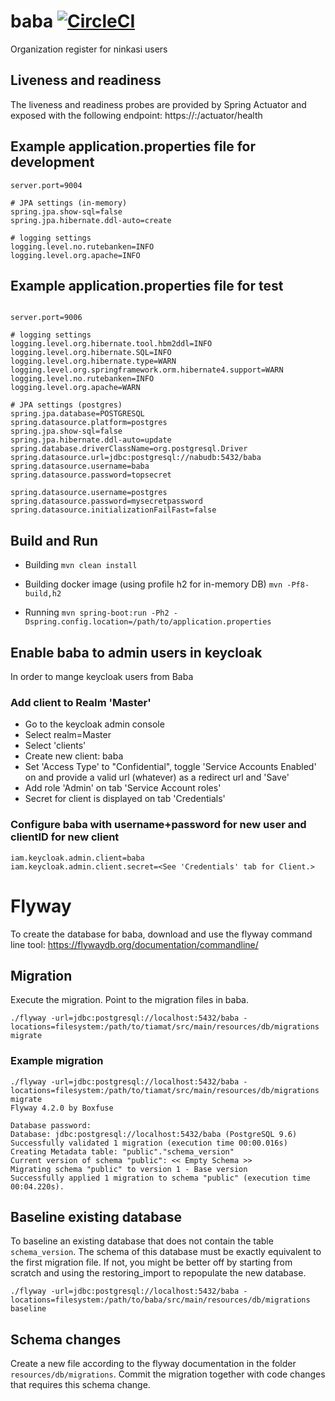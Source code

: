 # baba [![CircleCI](https://circleci.com/gh/entur/baba/tree/master.svg?style=svg)](https://circleci.com/gh/entur/baba/tree/master)
Organization register for ninkasi users

## Liveness and readiness
The liveness and readiness probes are provided by Spring Actuator and exposed with the following endpoint:
https://<host>:<management port>/actuator/health

## Example application.properties file for development

```
server.port=9004

# JPA settings (in-memory)
spring.jpa.show-sql=false
spring.jpa.hibernate.ddl-auto=create

# logging settings
logging.level.no.rutebanken=INFO
logging.level.org.apache=INFO
```

## Example application.properties file for test

```

server.port=9006

# logging settings
logging.level.org.hibernate.tool.hbm2ddl=INFO
logging.level.org.hibernate.SQL=INFO
logging.level.org.hibernate.type=WARN
logging.level.org.springframework.orm.hibernate4.support=WARN
logging.level.no.rutebanken=INFO
logging.level.org.apache=WARN

# JPA settings (postgres)
spring.jpa.database=POSTGRESQL
spring.datasource.platform=postgres
spring.jpa.show-sql=false
spring.jpa.hibernate.ddl-auto=update
spring.database.driverClassName=org.postgresql.Driver
spring.datasource.url=jdbc:postgresql://nabudb:5432/baba
spring.datasource.username=baba
spring.datasource.password=topsecret

spring.datasource.username=postgres
spring.datasource.password=mysecretpassword
spring.datasource.initializationFailFast=false

```


## Build and Run

* Building
`mvn clean install`

* Building docker image (using profile h2 for in-memory DB)
`mvn -Pf8-build,h2`

* Running
`mvn spring-boot:run -Ph2 -Dspring.config.location=/path/to/application.properties`


## Enable baba to admin users in keycloak

In order to mange keycloak users from Baba 

###  Add client to Realm 'Master'
  * Go to the keycloak admin console 
  * Select realm=Master
  * Select 'clients'
  * Create new client: baba
  * Set 'Access Type' to "Confidential", toggle 'Service Accounts Enabled' on and provide a valid url (whatever) as a redirect url and 'Save'
  * Add role 'Admin' on tab 'Service Account roles'
  * Secret for client is displayed on tab 'Credentials'

 
### Configure baba with username+password for new user and clientID for new client
```
iam.keycloak.admin.client=baba
iam.keycloak.admin.client.secret=<See 'Credentials' tab for Client.>
```


# Flyway
To create the database for baba, download and use the flyway command line tool:
https://flywaydb.org/documentation/commandline/

## Migration
Execute the migration. Point to the migration files in baba.

```
./flyway -url=jdbc:postgresql://localhost:5432/baba -locations=filesystem:/path/to/tiamat/src/main/resources/db/migrations migrate
```

### Example migration
```
./flyway -url=jdbc:postgresql://localhost:5432/baba -locations=filesystem:/path/to/tiamat/src/main/resources/db/migrations migrate
Flyway 4.2.0 by Boxfuse

Database password: 
Database: jdbc:postgresql://localhost:5432/baba (PostgreSQL 9.6)
Successfully validated 1 migration (execution time 00:00.016s)
Creating Metadata table: "public"."schema_version"
Current version of schema "public": << Empty Schema >>
Migrating schema "public" to version 1 - Base version
Successfully applied 1 migration to schema "public" (execution time 00:04.220s).
```


## Baseline existing database
To baseline an existing database that does not contain the table `schema_version`.
The schema of this database must be exactly equivalent to the first migration file. If not, you might be better off by starting from scratch and using the restoring_import to repopulate the new database.

```
./flyway -url=jdbc:postgresql://localhost:5432/baba -locations=filesystem:/path/to/baba/src/main/resources/db/migrations baseline
```


## Schema changes
Create a new file according to the flyway documentation in the folder `resources/db/migrations`.
Commit the migration together with code changes that requires this schema change.

